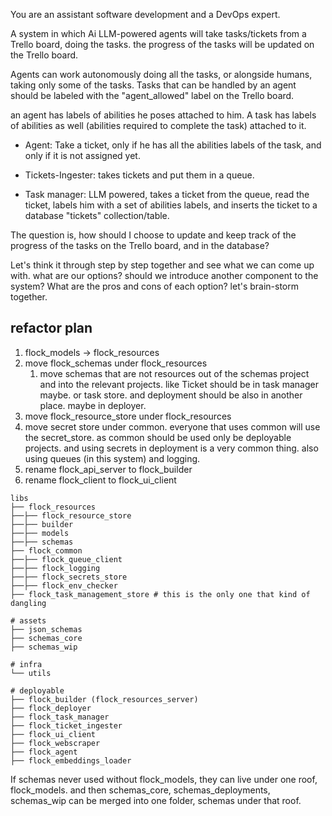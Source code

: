 
You are an assistant software development and a DevOps expert.

A system in which Ai LLM-powered agents will take tasks/tickets from a Trello board, doing the tasks. the progress of the tasks will be updated on the Trello board.

Agents can work autonomously doing all the tasks, or alongside humans, taking only some of the tasks.
Tasks that can be handled by an agent should be labeled with the "agent_allowed" label on the Trello board.

an agent has labels of abilities he poses attached to him. A task has labels of abilities as well (abilities required to complete the task) attached to it.

- Agent: Take a ticket, only if he has all the abilities labels of the task, and only if it is not assigned yet.
  
- Tickets-Ingester: takes tickets and put them in a queue. 

- Task manager: LLM powered, takes a ticket from the queue, read the ticket, labels him with a set of abilities labels, and inserts the ticket to a database "tickets" collection/table.

The question is, how should I choose to update and keep track of the progress of the tasks on the Trello board, and in the database?

Let's think it through step by step together and see what we can come up with. what are our options?
should we introduce another component to the system? What are the pros and cons of each option? let's brain-storm together. 

## refactor plan

1. flock_models -> flock_resources
2. move flock_schemas under flock_resources
   1. move schemas that are not resources out of the schemas project and into the relevant projects. like Ticket should be in task manager maybe. or task store. and deployment should be also in another place. maybe in deployer.
3. move flock_resource_store under flock_resources
4. move secret store under common. everyone that uses common will use the secret_store. as common should be used only be deployable projects. and using secrets in deployment is a very common thing. also using queues (in this system) and logging.
5. rename flock_api_server to flock_builder
6. rename flock_client to flock_ui_client

```text
libs
├── flock_resources
├──├── flock_resource_store
├──├── builder
├──├── models
├──├── schemas
├── flock_common
├──├── flock_queue_client
├──├── flock_logging
├──├── flock_secrets_store
├──├── flock_env_checker
├── flock_task_management_store # this is the only one that kind of dangling

# assets
├── json_schemas
├── schemas_core
├── schemas_wip

# infra
└── utils

# deployable
├── flock_builder (flock_resources_server)
├── flock_deployer
├── flock_task_manager  
├── flock_ticket_ingester
├── flock_ui_client 
├── flock_webscraper 
├── flock_agent 
├── flock_embeddings_loader 
```


If schemas never used without flock_models, they can live under one roof, flock_models. and then schemas_core, schemas_deployments, schemas_wip can be merged into one folder, schemas under that roof.